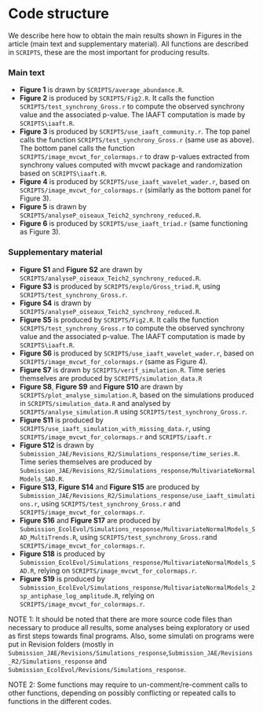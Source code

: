 # Code structure

We describe here how to obtain the main results shown in Figures in the article (main text and supplementary material). All functions are described in `SCRIPTS`, these are the most important for producing results. 

### Main text

* **Figure 1** is drawn by `SCRIPTS/average_abundance.R`.
* **Figure 2** is produced by `SCRIPTS/Fig2.R`. It calls the function `SCRIPTS/test_synchrony_Gross.r` to compute the observed synchrony value and the associated p-value. The IAAFT computation is made by `SCRIPTS\iaaft.R`.
* **Figure 3** is produced by `SCRIPTS/use_iaaft_community.r`. The top panel calls the function `SCRIPTS/test_synchrony_Gross.r` (same use as above). The bottom panel calls the function `SCRIPTS/image_mvcwt_for_colormaps.r` to draw p-values extracted from synchrony values computed with mvcwt package and randomization based on `SCRIPTS\iaaft.R`.
* **Figure 4** is produced by `SCRIPTS/use_iaaft_wavelet_wader.r`, based on `SCRIPTS/image_mvcwt_for_colormaps.r` (similarly as the bottom panel for Figure 3).
* **Figure 5** is drawn by `SCRIPTS/analyseP_oiseaux_Teich2_synchrony_reduced.R`.
* **Figure 6** is produced by `SCRIPTS/use_iaaft_triad.r` (same functioning as Figure 3).

### Supplementary material

* **Figure S1** and **Figure S2** are drawn by `SCRIPTS/analyseP_oiseaux_Teich2_synchrony_reduced.R`.
* **Figure S3** is produced by `SCRIPTS/explo/Gross_triad.R`, using `SCRIPTS/test_synchrony_Gross.r`.
* **Figure S4** is drawn by `SCRIPTS/analyseP_oiseaux_Teich2_synchrony_reduced.R`. 
* **Figure S5** is produced by `SCRIPTS/Fig2.R`. It calls the function `SCRIPTS/test_synchrony_Gross.r` to compute the observed synchrony value and the associated p-value. The IAAFT computation is made by `SCRIPTS\iaaft.R`.
* **Figure S6** is produced by `SCRIPTS/use_iaaft_wavelet_wader.r`, based on `SCRIPTS/image_mvcwt_for_colormaps.r` (same as Figure 4).
* **Figure S7** is drawn by `SCRIPTS/verif_simulation.R`. Time series themselves are produced by `SCRIPTS/simulation_data.R`
* **Figure S8**, **Figure S9** and **Figure S10** are drawn by `SCRIPTS/plot_analyse_simulation.R`, based on the simulations produced in `SCRIPTS/simulation_data.R` and analysed by `SCRIPTS/analyse_simulation.R` using `SCRIPTS/test_synchrony_Gross.r`.
* **Figure S11** is produced by `SCRIPTS/use_iaaft_simulation_with_missing_data.r`, using `SCRIPTS/image_mvcwt_for_colormaps.r` and `SCRIPTS/iaaft.r`
* **Figure S12** is drawn by `Submission_JAE/Revisions_R2/Simulations_response/time_series.R`. Time series themselves are produced by `Submission_JAE/Revisions_R2/Simulations_response/MultivariateNormalModels_SAD.R`. 
* **Figure S13**, **Figure S14** and **Figure S15** are produced by `Submission_JAE/Revisions_R2/Simulations_response/use_iaaft_simulations.r`, using `SCRIPTS/test_synchrony_Gross.r` and `SCRIPTS/image_mvcwt_for_colormaps.r`.
* **Figure S16** and **Figure S17** are produced by `Submission_EcolEvol/Simulations_response/MultivariateNormalModels_SAD_MultiTrends.R`, using `SCRIPTS/test_synchrony_Gross.r`and `SCRIPTS/image_mvcwt_for_colormaps.r`.
* **Figure S18** is produced by `Submission_EcolEvol/Simulations_response/MultivariateNormalModels_SAD.R`, relying on `SCRIPTS/image_mvcwt_for_colormaps.r`.
* **Figure S19** is produced by `Submission_EcolEvol/Simulations_response/MultivariateNormalModels_2sp_antiphase_log_amplitude.R`, relying on `SCRIPTS/image_mvcwt_for_colormaps.r`. 

NOTE 1: It should be noted that there are more source code files than necessary to produce all results, some analyses being exploratory or used as first steps towards final programs. Also, some simulati
on programs were put in Revision folders (mostly in `Submission_JAE/Revisions/Simulations_response`,`Submission_JAE/Revisions_R2/Simulations_response` and `Submission_EcolEvol/Revisions/Simulations_response`.   

NOTE 2: Some functions may require to un-comment/re-comment calls to other functions, depending on possibly conflicting or repeated calls to functions in the different codes. 

 

